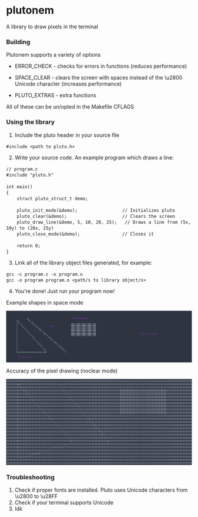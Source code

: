# plutonem

<p> A library to draw pixels in the terminal </p>

### Building
Plutonem supports a variety of options <br>

- ERROR_CHECK - checks for errors in functions (reduces performance) <br>

- SPACE_CLEAR - clears the screen with spaces instead of the \u2800 Unicode character (increases performance) <br>

- PLUTO_EXTRAS - extra functions <br>

All of these can be un/opted in the Makefile CFLAGS

### Using the library

1. Include the pluto header in your source file
```
#include <path to pluto.h>
```

2. Write your source code. An example program which draws a line:
```
// program.c
#include "pluto.h"

int main()
{
    struct pluto_struct_t demo;

    pluto_init_mode(&demo);                 // Initializes pluto
    pluto_clear(&demo);                     // Clears the screen
    pluto_draw_line(&demo, 5, 10, 20, 25);   // Draws a line from (5x, 10y) to (20x, 25y)
    pluto_close_mode(&demo);                // Closes it

    return 0;
}
```

3. Link all of the library object files generated, for example:
```
gcc -c program.c -o program.o
gcc -o program program.o <path/s to library object/s>
```

4. You're done! Just run your program now!

<p>Example shapes in space mode</p>
<img src="shapes_space_mode.png" align="center">
<br>
<p>Accuracy of the pixel drawing (noclear mode)</p>
<img src="shapes_nospace_clear.png" align="center">

### Troubleshooting

1. Check if proper fonts are installed. Pluto uses Unicode characters from \u2800 to \u28FF
2. Check if your terminal supports Unicode
3. Idk